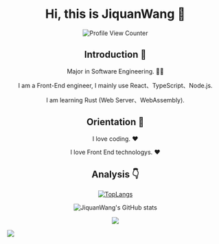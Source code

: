 <div align=center>
  
# Hi, this is JiquanWang :wave:

![Profile View Counter](https://komarev.com/ghpvc/?username=JiquanWang99)

## Introduction :raised_hands:

Major in Software Engineering. :man_technologist:
  
  <p>I am a Front-End engineer, I mainly use React、TypeScript、Node.js.</p>
  <p>I am learning Rust (Web Server、WebAssembly).</p>

## Orientation :dart:

I love coding. :heart:

I love Front End technologys. :heart:

## Analysis :point_down:

[![TopLangs](https://github-readme-stats.vercel.app/api/top-langs/?username=JiquanWang99&layout=compact)](https://github.com/anuraghazra/github-readme-stats)

![JiquanWang's GitHub stats](https://github-readme-stats.vercel.app/api?username=JiquanWang99&show_icons=true&bg_color=30,e96443,904e95&title_color=fff&text_color=fff)

![](https://github-profile-trophy.vercel.app/?username=JiquanWang99&theme=flat&column=7&margin-w=10)

</div>

![](https://hit.yhype.me/github/profile?user_id=57290456)
